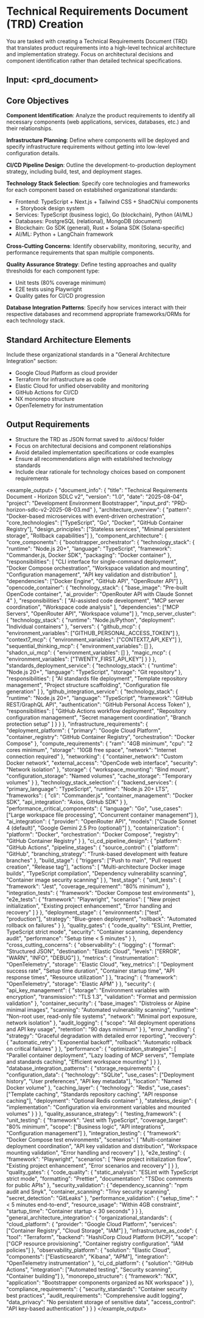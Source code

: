 # Technical Requirements Document (TRD) Creation

You are tasked with creating a Technical Requirements Document (TRD) that translates product requirements into a high-level technical architecture and implementation strategy. Focus on architectural decisions and component identification rather than detailed technical specifications.

## Input: <prd_document>

## Core Objectives

**Component Identification**: Analyze the product requirements to identify all necessary components (web applications, services, databases, etc.) and their relationships.

**Infrastructure Planning**: Define where components will be deployed and specify infrastructure requirements without getting into low-level configuration details.

**CI/CD Pipeline Design**: Outline the development-to-production deployment strategy, including build, test, and deployment stages.

**Technology Stack Selection**: Specify core technologies and frameworks for each component based on established organizational standards:
- Frontend: TypeScript + Next.js + Tailwind CSS + ShadCN/ui components + Storybook design system
- Services: TypeScript (business logic), Go (blockchain), Python (AI/ML)
- Databases: PostgreSQL (relational), MongoDB (document)
- Blockchain: Go SDK (general), Rust + Solana SDK (Solana-specific)
- AI/ML: Python + LangChain framework

**Cross-Cutting Concerns**: Identify observability, monitoring, security, and performance requirements that span multiple components.

**Quality Assurance Strategy**: Define testing approaches and quality thresholds for each component type:
- Unit tests (80% coverage minimum)
- E2E tests using Playwright
- Quality gates for CI/CD progression

**Database Integration Patterns**: Specify how services interact with their respective databases and recommend appropriate frameworks/ORMs for each technology stack.

## Standard Architecture Elements
Include these organizational standards in a "General Architecture Integration" section:
- Google Cloud Platform as cloud provider
- Terraform for infrastructure as code
- Elastic Cloud for unified observability and monitoring
- GitHub Actions for CI/CD
- NX monorepo structure
- OpenTelemetry for instrumentation

## Output Requirements
- Structure the TRD as JSON format saved to .ai/docs/ folder
- Focus on architectural decisions and component relationships
- Avoid detailed implementation specifications or code examples
- Ensure all recommendations align with established technology standards
- Include clear rationale for technology choices based on component requirements

<example_output>
{
  "document_info": {
    "title": "Technical Requirements Document - Horizon SDLC v2",
    "version": "1.0",
    "date": "2025-08-04",
    "project": "Development Environment Bootstrapper",
    "input_prd": "PRD-horizon-sdlc-v2-2025-08-03.md"
  },
  "architecture_overview": {
    "pattern": "Docker-based microservices with event-driven orchestration",
    "core_technologies": ["TypeScript", "Go", "Docker", "GitHub Container Registry"],
    "design_principles": ["Stateless services", "Minimal persistent storage", "Rollback capabilities"]
  },
  "component_architecture": {
    "core_components": {
      "bootstrapper_orchestrator": {
        "technology_stack": {
          "runtime": "Node.js 20+",
          "language": "TypeScript",
          "framework": "Commander.js, Docker SDK",
          "packaging": "Docker container"
        },
        "responsibilities": [
          "CLI interface for single-command deployment",
          "Docker Compose orchestration",
          "Workspace validation and mounting",
          "Configuration management",
          "API key validation and distribution"
        ],
        "dependencies": ["Docker Engine", "GitHub API", "OpenRouter API"]
      },
      "opencode_container": {
        "technology_stack": {
          "base_image": "Pre-built OpenCode container",
          "ai_provider": "OpenRouter API with Claude Sonnet 4"
        },
        "responsibilities": [
          "AI-assisted code development",
          "MCP server coordination",
          "Workspace code analysis"
        ],
        "dependencies": ["MCP Servers", "OpenRouter API", "Workspace volume"]
      },
      "mcp_server_cluster": {
        "technology_stack": {
          "runtime": "Node.js/Python",
          "deployment": "Individual containers"
        },
        "servers": {
          "github_mcp": {
            "environment_variables": ["GITHUB_PERSONAL_ACCESS_TOKEN"]
          },
          "context7_mcp": {
            "environment_variables": ["CONTEXT7_API_KEY"]
          },
          "sequential_thinking_mcp": {
            "environment_variables": []
          },
          "shadcn_ui_mcp": {
            "environment_variables": []
          },
          "magic_mcp": {
            "environment_variables": ["TWENTY_FIRST_API_KEY"]
          }
        }
      },
      "standards_deployment_service": {
        "technology_stack": {
          "runtime": "Node.js 20+",
          "language": "TypeScript",
          "storage": "Git repository"
        },
        "responsibilities": [
          "AI standards file deployment",
          "Template repository management",
          "Project structure scaffolding",
          "Configuration file generation"
        ]
      },
      "github_integration_service": {
        "technology_stack": {
          "runtime": "Node.js 20+",
          "language": "TypeScript",
          "framework": "GitHub REST/GraphQL API",
          "authentication": "GitHub Personal Access Token"
        },
        "responsibilities": [
          "GitHub Actions workflow deployment",
          "Repository configuration management",
          "Secret management coordination",
          "Branch protection setup"
        ]
      }
    }
  },
  "infrastructure_requirements": {
    "deployment_platform": {
      "primary": "Google Cloud Platform",
      "container_registry": "GitHub Container Registry",
      "orchestration": "Docker Compose"
    },
    "compute_requirements": {
      "ram": "4GB minimum",
      "cpu": "2 cores minimum",
      "storage": "10GB free space",
      "network": "Internet connection required"
    },
    "networking": {
      "container_network": "Custom Docker network",
      "external_access": "OpenCode web interface",
      "security": "Network isolation"
    },
    "storage": {
      "workspace_mounting": "Bind mount",
      "configuration_storage": "Named volumes",
      "cache_storage": "Temporary volumes"
    }
  },
  "technology_stack_selection": {
    "backend_services": {
      "primary_language": "TypeScript",
      "runtime": "Node.js 20+ LTS",
      "frameworks": {
        "cli": "Commander.js",
        "container_management": "Docker SDK",
        "api_integration": "Axios, GitHub SDK"
      }
    },
    "performance_critical_components": {
      "language": "Go",
      "use_cases": ["Large workspace file processing", "Concurrent container management"]
    },
    "ai_integration": {
      "provider": "OpenRouter API",
      "models": ["Claude Sonnet 4 (default)", "Google Gemini 2.5 Pro (optional)"]
    },
    "containerization": {
      "platform": "Docker",
      "orchestration": "Docker Compose",
      "registry": "GitHub Container Registry"
    }
  },
  "ci_cd_pipeline_design": {
    "platform": "GitHub Actions",
    "pipeline_stages": {
      "source_control": {
        "platform": "GitHub",
        "branching_strategy": "Trunk-based development with feature branches"
      },
      "build_stage": {
        "triggers": ["Push to main", "Pull request creation", "Release tag"],
        "actions": [
          "Multi-architecture Docker image builds",
          "TypeScript compilation",
          "Dependency vulnerability scanning",
          "Container image security scanning"
        ]
      },
      "test_stage": {
        "unit_tests": {
          "framework": "Jest",
          "coverage_requirement": "80% minimum"
        },
        "integration_tests": {
          "framework": "Docker Compose test environments"
        },
        "e2e_tests": {
          "framework": "Playwright",
          "scenarios": [
            "New project initialization",
            "Existing project enhancement",
            "Error handling and recovery"
          ]
        }
      },
      "deployment_stage": {
        "environments": ["test", "production"],
        "strategy": "Blue-green deployment",
        "rollback": "Automated rollback on failures"
      }
    },
    "quality_gates": {
      "code_quality": "ESLint, Prettier, TypeScript strict mode",
      "security": "Container scanning, dependency audit",
      "performance": "Setup time < 5 minutes"
    }
  },
  "cross_cutting_concerns": {
    "observability": {
      "logging": {
        "format": "Structured JSON",
        "destination": "Elastic Cloud",
        "levels": ["ERROR", "WARN", "INFO", "DEBUG"]
      },
      "metrics": {
        "instrumentation": "OpenTelemetry",
        "storage": "Elastic Cloud",
        "key_metrics": [
          "Deployment success rate",
          "Setup time duration",
          "Container startup time",
          "API response times",
          "Resource utilization"
        ]
      },
      "tracing": {
        "framework": "OpenTelemetry",
        "storage": "Elastic APM"
      }
    },
    "security": {
      "api_key_management": {
        "storage": "Environment variables with encryption",
        "transmission": "TLS 1.3",
        "validation": "Format and permission validation"
      },
      "container_security": {
        "base_images": "Distroless or Alpine minimal images",
        "scanning": "Automated vulnerability scanning",
        "runtime": "Non-root user, read-only file systems",
        "network": "Minimal port exposure, network isolation"
      },
      "audit_logging": {
        "scope": "All deployment operations and API key usage",
        "retention": "90 days minimum"
      }
    },
    "error_handling": {
      "strategy": "Graceful degradation with detailed error reporting",
      "recovery": {
        "automatic_retry": "Exponential backoff",
        "rollback": "Automatic rollback on critical failures"
      }
    },
    "performance": {
      "optimization_strategies": [
        "Parallel container deployment",
        "Lazy loading of MCP servers",
        "Template and standards caching",
        "Efficient workspace mounting"
      ]
    }
  },
  "database_integration_patterns": {
    "storage_requirements": {
      "configuration_data": {
        "technology": "SQLite",
        "use_cases": ["Deployment history", "User preferences", "API key metadata"],
        "location": "Named Docker volume"
      },
      "caching_layer": {
        "technology": "Redis",
        "use_cases": ["Template caching", "Standards repository caching", "API response caching"],
        "deployment": "Optional Redis container"
      },
      "stateless_design": {
        "implementation": "Configuration via environment variables and mounted volumes"
      }
    }
  },
  "quality_assurance_strategy": {
    "testing_framework": {
      "unit_testing": {
        "framework": "Jest with TypeScript",
        "coverage_target": "80% minimum",
        "scope": ["Business logic", "API integrations", "Configuration management"]
      },
      "integration_testing": {
        "framework": "Docker Compose test environments",
        "scenarios": [
          "Multi-container deployment coordination",
          "API key validation and distribution",
          "Workspace mounting validation",
          "Error handling and recovery"
        ]
      },
      "e2e_testing": {
        "framework": "Playwright",
        "scenarios": [
          "New project initialization flow",
          "Existing project enhancement",
          "Error scenarios and recovery"
        ]
      }
    },
    "quality_gates": {
      "code_quality": {
        "static_analysis": "ESLint with TypeScript strict mode",
        "formatting": "Prettier",
        "documentation": "TSDoc comments for public APIs"
      },
      "security_validation": {
        "dependency_scanning": "npm audit and Snyk",
        "container_scanning": "Trivy security scanning",
        "secret_detection": "GitLeaks"
      },
      "performance_validation": {
        "setup_time": "< 5 minutes end-to-end",
        "resource_usage": "Within 4GB constraint",
        "startup_time": "Container startup < 30 seconds"
      }
    }
  },
  "general_architecture_integration": {
    "organizational_standards": {
      "cloud_platform": {
        "provider": "Google Cloud Platform",
        "services": ["Container Registry", "Cloud Storage", "IAM"]
      },
      "infrastructure_as_code": {
        "tool": "Terraform",
        "backend": "HashiCorp Cloud Platform (HCP)",
        "scope": ["GCP resource provisioning", "Container registry configuration", "IAM policies"]
      },
      "observability_platform": {
        "solution": "Elastic Cloud",
        "components": ["Elasticsearch", "Kibana", "APM"],
        "integration": "OpenTelemetry instrumentation"
      },
      "ci_cd_platform": {
        "solution": "GitHub Actions",
        "integration": ["Automated testing", "Security scanning", "Container building"]
      },
      "monorepo_structure": {
        "framework": "NX",
        "application": "Bootstrapper components organized as NX workspace"
      }
    },
    "compliance_requirements": {
      "security_standards": "Container security best practices",
      "audit_requirements": "Comprehensive audit logging",
      "data_privacy": "No persistent storage of sensitive data",
      "access_control": "API key-based authentication"
    }
  }
}
</example_output>